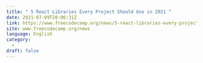 ```yaml
---
title: " 5 React Libraries Every Project Should Use in 2021 "
date: 2021-07-09T20:06:31Z
link: https://www.freecodecamp.org/news/5-react-libraries-every-project-needs/?utm_medium=RSS&utm_source=news.12bit.vn
site: www.freecodecamp.org/news
language: English
category:
  -   
draft: false
---
```

